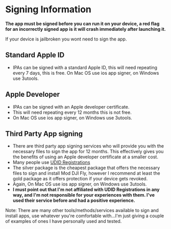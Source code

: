 # Signing Information

**The app must be signed before you can run it on your device, a red flag for an incorrectly signed app is it will crash immediately after launching it.**

If your device is jailbroken you wont need to sign the app.

## Standard Apple ID
* IPAs can be signed with a standard Apple ID, this will need repeating every 7 days, this is free. On Mac OS use ios app signer, on Windows use 3utools.


## Apple Developer
* IPAs can be signed with an Apple developer certificate.
* This will need repeating every 12 months this is not free. 
* On Mac OS use ios app signer, on Windows use 3utools.


## Third Party App signing 
* There are third party app signing services who will provide you with the necessary files to sign the app for 12 months. This effectively gives you the benefits of using an Apple developer certificate at a smaller cost.
* Many people use [UDID Registrations](https://www.udidregistrations.com/buy)
* The silver package is the cheapest package that offers the necessary files to sign and install Mod DJI Fly, however I recommend at least the gold package as it offers protection if your device gets revoked.
* Again, On Mac OS use ios app signer, on Windows use 3utools.
* **I must point out that I'm not affiliated with UDID Registrations in any way, and I'm not responsible for your experiences with them. I've used their service before and had a positive experience.**

Note: There are many other tools/methods/services available to sign and install apps, use whatever you're comfortable with...I'm just giving a couple of examples of ones I have personally used and tested.

